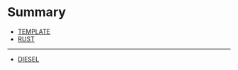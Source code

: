 # Summary

- [TEMPLATE](TEMPLATE.md)
- [RUST](rust/RUST.md)

---


- [DIESEL](web_edu/web_edu_setup/DIESEL.md)